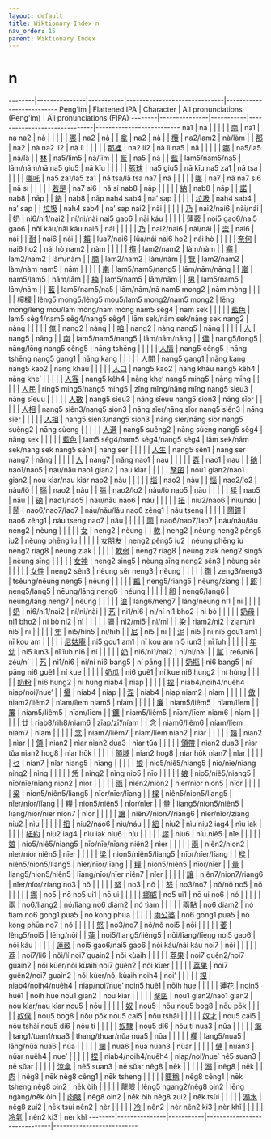 ```yaml
---
layout: default
title: Wiktionary Index n
nav_order: 15
parent: Wiktionary Index
---
```


# n

--------|---------------|-----------|------------------------------|--------------------------
Peng'im | Flattened IPA | Character | All pronunciations (Peng'im) | All pronunciations (FIPA)
--------|---------------|-----------|------------------------------|--------------------------
na1 | na | | |
| | [南](https://en.wiktionary.org/wiki/南) | na1 | na
na2 | nà | | |
| | [哪](https://en.wiktionary.org/wiki/哪) | na2 | nà
| | [拿](https://en.wiktionary.org/wiki/拿) | na2 | nà
| | [欖](https://en.wiktionary.org/wiki/欖) | na2/lam2 | nà/làm
| | [那](https://en.wiktionary.org/wiki/那) | na2 | nà
na2 li2 | nà lì | | |
| | [那裡](https://en.wiktionary.org/wiki/那裡) | na2 li2 | nà lì
na5 | nā | | |
| | [哪](https://en.wiktionary.org/wiki/哪) | na5/la5 | nā/lā
| | [林](https://en.wiktionary.org/wiki/林) | na5/lim5 | nā/līm
| | [籃](https://en.wiktionary.org/wiki/籃) | na5 | nā
| | [藍](https://en.wiktionary.org/wiki/藍) | lam5/nam5/na5 | lām/nām/nā
na5 giu5 | nā kīu | | |
| | [籃球](https://en.wiktionary.org/wiki/籃球) | na5 giu5 | nā kīu
na5 za1 | nā tsa | | |
| | [哪吒](https://en.wiktionary.org/wiki/哪吒) | na5 za1/la5 za1 | nā tsa/lā tsa
na7 | nǎ | | |
| | [哪](https://en.wiktionary.org/wiki/哪) | na7 | nǎ
na7 si6 | nǎ sí | | |
| | [若是](https://en.wiktionary.org/wiki/若是) | na7 si6 | nǎ sí
nab8 | nāp | | |
| | [納](https://en.wiktionary.org/wiki/納) | nab8 | nāp
| | [諾](https://en.wiktionary.org/wiki/諾) | nab8 | nāp
| | [鈉](https://en.wiktionary.org/wiki/鈉) | nab8 | nāp
nah4 sab4 | na’ sap | | |
| | [垃圾](https://en.wiktionary.org/wiki/垃圾) | nah4 sab4 | na’ sap
| | [垃圾](https://en.wiktionary.org/wiki/垃圾) | nah4 sab4 | na’ sap
nai2 | nài | | |
| | [乃](https://en.wiktionary.org/wiki/乃) | nai2/nai6 | nài/nái
| | [奶](https://en.wiktionary.org/wiki/奶) | ni6/ni1/nai2 | ní/ni/nài
nai5 gao6 | nāi káu | | |
| | [蓮䕧](https://en.wiktionary.org/wiki/蓮䕧) | noi5 gao6/nai5 gao6 | nōi káu/nāi káu
nai6 | nái | | |
| | [乃](https://en.wiktionary.org/wiki/乃) | nai2/nai6 | nài/nái
| | [柰](https://en.wiktionary.org/wiki/柰) | nai6 | nái
| | [耐](https://en.wiktionary.org/wiki/耐) | nai6 | nái
| | [賴](https://en.wiktionary.org/wiki/賴) | lua7/nai6 | lǔa/nái
nai6 ho2 | nái hò | | |
| | [奈何](https://en.wiktionary.org/wiki/奈何) | nai6 ho2 | nái hò
nam2 | nàm | | |
| | [攬](https://en.wiktionary.org/wiki/攬) | lam2/nam2 | làm/nàm
| | [纜](https://en.wiktionary.org/wiki/纜) | lam2/nam2 | làm/nàm
| | [腩](https://en.wiktionary.org/wiki/腩) | lam2/nam2 | làm/nàm
| | [覽](https://en.wiktionary.org/wiki/覽) | lam2/nam2 | làm/nàm
nam5 | nām | | |
| | [南](https://en.wiktionary.org/wiki/南) | lam5/nam5/nang5 | lām/nām/nāng
| | [嵐](https://en.wiktionary.org/wiki/嵐) | nam5/lam5 | nām/lām
| | [楠](https://en.wiktionary.org/wiki/楠) | lam5/nam5 | lām/nām
| | [男](https://en.wiktionary.org/wiki/男) | lam5/nam5 | lām/nām
| | [藍](https://en.wiktionary.org/wiki/藍) | lam5/nam5/na5 | lām/nām/nā
nam5 mong2 | nām mòng | | |
| | [檸檬](https://en.wiktionary.org/wiki/檸檬) | lêng5 mong5/lêng5 mou5/lam5 mong2/nam5 mong2 | lēng mōng/lēng mōu/lām mòng/nām mòng
nam5 sêg4 | nām sek | | |
| | [藍色](https://en.wiktionary.org/wiki/藍色) | lam5 sêg4/nam5 sêg4/nang5 sêg4 | lām sek/nām sek/nāng sek
nang2 | nàng | | |
| | [俺](https://en.wiktionary.org/wiki/俺) | nang2 | nàng
| | [咱](https://en.wiktionary.org/wiki/咱) | nang2 | nàng
nang5 | nāng | | |
| | [人](https://en.wiktionary.org/wiki/人) | nang5 | nāng
| | [南](https://en.wiktionary.org/wiki/南) | lam5/nam5/nang5 | lām/nām/nāng
| | [儂](https://en.wiktionary.org/wiki/儂) | nang5/long5 | nāng/lōng
nang5 cêng5 | nāng tshēng | | |
| | [人情](https://en.wiktionary.org/wiki/人情) | nang5 cêng5 | nāng tshēng
nang5 gang1 | nāng kang | | |
| | [人間](https://en.wiktionary.org/wiki/人間) | nang5 gang1 | nāng kang
nang5 kao2 | nāng khàu | | |
| | [人口](https://en.wiktionary.org/wiki/人口) | nang5 kao2 | nāng khàu
nang5 kêh4 | nāng khe’ | | |
| | [人客](https://en.wiktionary.org/wiki/人客) | nang5 kêh4 | nāng khe’
nang5 ming5 | nāng mīng | | |
| | [人民](https://en.wiktionary.org/wiki/人民) | ring5 ming5/nang5 ming5 | zīng mīng/nāng mīng
nang5 sieu3 | nāng sǐeuu | | |
| | [人數](https://en.wiktionary.org/wiki/人數) | nang5 sieu3 | nāng sǐeuu
nang5 sion3 | nāng sǐor | | |
| | [人相](https://en.wiktionary.org/wiki/人相) | nang5 siên3/nang5 sion3 | nāng sǐer/nāng sǐor
nang5 siên3 | nāng sǐer | | |
| | [人相](https://en.wiktionary.org/wiki/人相) | nang5 siên3/nang5 sion3 | nāng sǐer/nāng sǐor
nang5 suêng2 | nāng sùeng | | |
| | [人選](https://en.wiktionary.org/wiki/人選) | nang5 suêng2 | nāng sùeng
nang5 sêg4 | nāng sek | | |
| | [藍色](https://en.wiktionary.org/wiki/藍色) | lam5 sêg4/nam5 sêg4/nang5 sêg4 | lām sek/nām sek/nāng sek
nang5 sên1 | nāng ser | | |
| | [人生](https://en.wiktionary.org/wiki/人生) | nang5 sên1 | nāng ser
nang7 | nǎng | | |
| | [人](https://en.wiktionary.org/wiki/人) | nang7 | nǎng
nao1 | nau | | |
| | [孬](https://en.wiktionary.org/wiki/孬) | nao1 | nau
| | [硇](https://en.wiktionary.org/wiki/硇) | nao1/nao5 | nau/nāu
nao1 gian2 | nau kìar | | |
| | [孥囝](https://en.wiktionary.org/wiki/孥囝) | nou1 gian2/nao1 gian2 | nou kìar/nau kìar
nao2 | nàu | | |
| | [堖](https://en.wiktionary.org/wiki/堖) | nao2 | nàu
| | [惱](https://en.wiktionary.org/wiki/惱) | nao2/lo2 | nàu/lò
| | [瑙](https://en.wiktionary.org/wiki/瑙) | nao2 | nàu
| | [腦](https://en.wiktionary.org/wiki/腦) | nao2/lo2 | nàu/lò
nao5 | nāu | | |
| | [猱](https://en.wiktionary.org/wiki/猱) | nao5 | nāu
| | [硇](https://en.wiktionary.org/wiki/硇) | nao1/nao5 | nau/nāu
nao6 | náu | | |
| | [扭](https://en.wiktionary.org/wiki/扭) | niu2/nao6 | nìu/náu
| | [鬧](https://en.wiktionary.org/wiki/鬧) | nao6/nao7/lao7 | náu/nǎu/lǎu
nao6 zêng1 | náu tseng | | |
| | [鬧鐘](https://en.wiktionary.org/wiki/鬧鐘) | nao6 zêng1 | náu tseng
nao7 | nǎu | | |
| | [鬧](https://en.wiktionary.org/wiki/鬧) | nao6/nao7/lao7 | náu/nǎu/lǎu
neng2 | nèung | | |
| | [女](https://en.wiktionary.org/wiki/女) | neng2 | nèung
| | [軟](https://en.wiktionary.org/wiki/軟) | neng2 | nèung
neng2 pêng5 iu2 | nèung phēng ìu | | |
| | [女朋友](https://en.wiktionary.org/wiki/女朋友) | neng2 pêng5 iu2 | nèung phēng ìu
neng2 riag8 | nèung zīak | | |
| | [軟弱](https://en.wiktionary.org/wiki/軟弱) | neng2 riag8 | nèung zīak
neng2 sing5 | nèung sīng | | |
| | [女神](https://en.wiktionary.org/wiki/女神) | neng2 sing5 | nèung sīng
neng2 sên3 | nèung sěr | | |
| | [女性](https://en.wiktionary.org/wiki/女性) | neng2 sên3 | nèung sěr
neng3 | něung | | |
| | [鑽](https://en.wiktionary.org/wiki/鑽) | zeng3/neng3 | tsěung/něung
neng5 | nēung | | |
| | [瓤](https://en.wiktionary.org/wiki/瓤) | neng5/riang5 | nēung/zīang
| | [郎](https://en.wiktionary.org/wiki/郎) | neng5/lang5 | nēung/lāng
neng6 | néung | | |
| | [卵](https://en.wiktionary.org/wiki/卵) | neng6/lang6 | néung/láng
neng7 | něung | | |
| | [浪](https://en.wiktionary.org/wiki/浪) | lang6/neng7 | láng/něung
ni1 | ni | | |
| | [奶](https://en.wiktionary.org/wiki/奶) | ni6/ni1/nai2 | ní/ni/nài
| | [艿](https://en.wiktionary.org/wiki/艿) | ni1/ni6 | ni/ní
ni1 bho2 | ni bò | | |
| | [奶母](https://en.wiktionary.org/wiki/奶母) | ni1 bho2 | ni bò
ni2 | nì | | |
| | [彌](https://en.wiktionary.org/wiki/彌) | ni2/mi5 | nì/mī
| | [染](https://en.wiktionary.org/wiki/染) | riam2/ni2 | zìam/nì
ni5 | nī | | |
| | [年](https://en.wiktionary.org/wiki/年) | ni5/hin5 | nī/hīh
| | [尼](https://en.wiktionary.org/wiki/尼) | ni5 | nī
| | [泥](https://en.wiktionary.org/wiki/泥) | ni5 | nī
ni5 gou1 am1 | nī kou am | | |
| | [尼姑庵](https://en.wiktionary.org/wiki/尼姑庵) | ni5 gou1 am1 | nī kou am
ni5 iun3 | nī ǐuh | | |
| | [年幼](https://en.wiktionary.org/wiki/年幼) | ni5 iun3 | nī ǐuh
ni6 | ní | | |
| | [奶](https://en.wiktionary.org/wiki/奶) | ni6/ni1/nai2 | ní/ni/nài
| | [膩](https://en.wiktionary.org/wiki/膩) | re6/ni6 | zéu/ní
| | [艿](https://en.wiktionary.org/wiki/艿) | ni1/ni6 | ni/ní
ni6 bang5 | ní pāng | | |
| | [奶瓶](https://en.wiktionary.org/wiki/奶瓶) | ni6 bang5 | ní pāng
ni6 guê1 | ní kue | | |
| | [奶瓜](https://en.wiktionary.org/wiki/奶瓜) | ni6 guê1 | ní kue
ni6 hung2 | ní hùng | | |
| | [奶粉](https://en.wiktionary.org/wiki/奶粉) | ni6 hung2 | ní hùng
niab4 | niap | | |
| | [捏](https://en.wiktionary.org/wiki/捏) | niab4/noih4/nuêh4 | niap/noi’/nue’
| | [攝](https://en.wiktionary.org/wiki/攝) | niab4 | niap
| | [涅](https://en.wiktionary.org/wiki/涅) | niab4 | niap
niam2 | nìam | | |
| | [斂](https://en.wiktionary.org/wiki/斂) | niam2/liêm2 | nìam/lìem
niam5 | nīam | | |
| | [廉](https://en.wiktionary.org/wiki/廉) | niam5/liêm5 | nīam/līem
| | [簾](https://en.wiktionary.org/wiki/簾) | niam5/liêm5 | nīam/līem
| | [鐮](https://en.wiktionary.org/wiki/鐮) | niam5/liêm5 | nīam/līem
niam6 | níam | | |
| | [廿](https://en.wiktionary.org/wiki/廿) | riab8/rih8/niam6 | zīap/zī’/níam
| | [念](https://en.wiktionary.org/wiki/念) | niam6/liêm6 | níam/líem
niam7 | nǐam | | |
| | [念](https://en.wiktionary.org/wiki/念) | niam7/liêm7 | nǐam/lǐem
nian2 | nìar | | |
| | [嶺](https://en.wiktionary.org/wiki/嶺) | nian2 | nìar
| | [領](https://en.wiktionary.org/wiki/領) | nian2 | nìar
nian2 dua3 | nìar tǔa | | |
| | [領帶](https://en.wiktionary.org/wiki/領帶) | nian2 dua3 | nìar tǔa
nian2 hog8 | nìar hōk | | |
| | [領域](https://en.wiktionary.org/wiki/領域) | nian2 hog8 | nìar hōk
nian7 | nǐar | | |
| | [乜](https://en.wiktionary.org/wiki/乜) | nian7 | nǐar
niang5 | nīang | | |
| | [娘](https://en.wiktionary.org/wiki/娘) | nio5/niê5/niang5 | nīo/nīe/nīang
ning2 | nìng | | |
| | [恁](https://en.wiktionary.org/wiki/恁) | ning2 | nìng
nio5 | nīo | | |
| | [娘](https://en.wiktionary.org/wiki/娘) | nio5/niê5/niang5 | nīo/nīe/nīang
nion2 | nìor | | |
| | [兩](https://en.wiktionary.org/wiki/兩) | niên2/nion2 | nìer/nìor
nion5 | nīor | | |
| | [梁](https://en.wiktionary.org/wiki/梁) | nion5/niên5/liang5 | nīor/nīer/līang
| | [樑](https://en.wiktionary.org/wiki/樑) | niên5/nion5/liang5 | nīer/nīor/līang
| | [糧](https://en.wiktionary.org/wiki/糧) | nion5/niên5 | nīor/nīer
| | [量](https://en.wiktionary.org/wiki/量) | liang5/nion5/niên5 | līang/nīor/nīer
nion7 | nǐor | | |
| | [讓](https://en.wiktionary.org/wiki/讓) | niên7/nion7/riang6 | nǐer/nǐor/zíang
niu2 | nìu | | |
| | [扭](https://en.wiktionary.org/wiki/扭) | niu2/nao6 | nìu/náu
| | [紐](https://en.wiktionary.org/wiki/紐) | niu2 | nìu
niu2 iag4 | nìu iak | | |
| | [紐約](https://en.wiktionary.org/wiki/紐約) | niu2 iag4 | nìu iak
niu6 | níu | | |
| | [謬](https://en.wiktionary.org/wiki/謬) | niu6 | níu
niê5 | nīe | | |
| | [娘](https://en.wiktionary.org/wiki/娘) | nio5/niê5/niang5 | nīo/nīe/nīang
niên2 | nìer | | |
| | [兩](https://en.wiktionary.org/wiki/兩) | niên2/nion2 | nìer/nìor
niên5 | nīer | | |
| | [梁](https://en.wiktionary.org/wiki/梁) | nion5/niên5/liang5 | nīor/nīer/līang
| | [樑](https://en.wiktionary.org/wiki/樑) | niên5/nion5/liang5 | nīer/nīor/līang
| | [糧](https://en.wiktionary.org/wiki/糧) | nion5/niên5 | nīor/nīer
| | [量](https://en.wiktionary.org/wiki/量) | liang5/nion5/niên5 | līang/nīor/nīer
niên7 | nǐer | | |
| | [讓](https://en.wiktionary.org/wiki/讓) | niên7/nion7/riang6 | nǐer/nǐor/zíang
no3 | nǒ | | |
| | [努](https://en.wiktionary.org/wiki/努) | no3 | nǒ
| | [怒](https://en.wiktionary.org/wiki/怒) | no3/no7 | nǒ/nǒ
no5 | nō | | |
| | [挪](https://en.wiktionary.org/wiki/挪) | no5 | nō
no5 ui1 | nō ui | | |
| | [挪威](https://en.wiktionary.org/wiki/挪威) | no5 ui1 | nō ui
no6 | nó | | |
| | [兩](https://en.wiktionary.org/wiki/兩) | no6/liang2 | nó/lìang
no6 diam2 | nó tìam | | |
| | [兩點](https://en.wiktionary.org/wiki/兩點) | no6 diam2 | nó tìam
no6 gong1 pua5 | nó kong phūa | | |
| | [兩公婆](https://en.wiktionary.org/wiki/兩公婆) | no6 gong1 pua5 | nó kong phūa
no7 | nǒ | | |
| | [怒](https://en.wiktionary.org/wiki/怒) | no3/no7 | nǒ/nǒ
noi5 | nōi | | |
| | [菱](https://en.wiktionary.org/wiki/菱) | lêng5/noi5 | lēng/nōi
| | [蓮](https://en.wiktionary.org/wiki/蓮) | noi5/liang5/liêng5 | nōi/līang/līeng
noi5 gao6 | nōi káu | | |
| | [蓮䕧](https://en.wiktionary.org/wiki/蓮䕧) | noi5 gao6/nai5 gao6 | nōi káu/nāi káu
noi7 | nǒi | | |
| | [荔](https://en.wiktionary.org/wiki/荔) | noi7/li6 | nǒi/lí
noi7 guain2 | nǒi kùaih | | |
| | [荔果](https://en.wiktionary.org/wiki/荔果) | noi7 guên2/noi7 guain2 | nǒi kùer/nǒi kùaih
noi7 guên2 | nǒi kùer | | |
| | [荔果](https://en.wiktionary.org/wiki/荔果) | noi7 guên2/noi7 guain2 | nǒi kùer/nǒi kùaih
noih4 | noi’ | | |
| | [捏](https://en.wiktionary.org/wiki/捏) | niab4/noih4/nuêh4 | niap/noi’/nue’
noin5 huê1 | nōih hue | | |
| | [蓮花](https://en.wiktionary.org/wiki/蓮花) | noin5 huê1 | nōih hue
nou1 gian2 | nou kìar | | |
| | [孥囝](https://en.wiktionary.org/wiki/孥囝) | nou1 gian2/nao1 gian2 | nou kìar/nau kìar
nou5 | nōu | | |
| | [奴](https://en.wiktionary.org/wiki/奴) | nou5 | nōu
nou5 bog8 | nōu pōk | | |
| | [奴僕](https://en.wiktionary.org/wiki/奴僕) | nou5 bog8 | nōu pōk
nou5 cai5 | nōu tshāi | | |
| | [奴才](https://en.wiktionary.org/wiki/奴才) | nou5 cai5 | nōu tshāi
nou5 di6 | nōu tí | | |
| | [奴隸](https://en.wiktionary.org/wiki/奴隸) | nou5 di6 | nōu tí
nua3 | nǔa | | |
| | [癱](https://en.wiktionary.org/wiki/癱) | tang1/tuan1/nua3 | thang/thuar/nǔa
nua5 | nūa | | |
| | [欄](https://en.wiktionary.org/wiki/欄) | lang5/nua5 | lāng/nūa
nua6 | núa | | |
| | [瀾](https://en.wiktionary.org/wiki/瀾) | nua6 | núa
nuan3 | nǔar | | |
| | [僆](https://en.wiktionary.org/wiki/僆) | nuan3 | nǔar
nuêh4 | nue’ | | |
| | [捏](https://en.wiktionary.org/wiki/捏) | niab4/noih4/nuêh4 | niap/noi’/nue’
nê5 suan3 | nē sǔar | | |
| | [涼傘](https://en.wiktionary.org/wiki/涼傘) | nê5 suan3 | nē sǔar
nêg8 | nēk | | |
| | [溺](https://en.wiktionary.org/wiki/溺) | nêg8 | nēk
| | [肉](https://en.wiktionary.org/wiki/肉) | nêg8 | nēk
nêg8 cêng1 | nēk tsheng | | |
| | [暱稱](https://en.wiktionary.org/wiki/暱稱) | nêg8 cêng1 | nēk tsheng
nêg8 oin2 | nēk òih | | |
| | [龍眼](https://en.wiktionary.org/wiki/龍眼) | lêng5 ngang2/nêg8 oin2 | lēng ngàng/nēk òih
| | [肉眼](https://en.wiktionary.org/wiki/肉眼) | nêg8 oin2 | nēk òih
nêg8 zui2 | nēk tsùi | | |
| | [溺水](https://en.wiktionary.org/wiki/溺水) | nêg8 zui2 | nēk tsùi
nên2 | nèr | | |
| | [冷](https://en.wiktionary.org/wiki/冷) | nên2 | nèr
nên2 ki3 | nèr khǐ | | |
| | [冷氣](https://en.wiktionary.org/wiki/冷氣) | nên2 ki3 | nèr khǐ
--------|---------------|-----------|------------------------------|--------------------------
